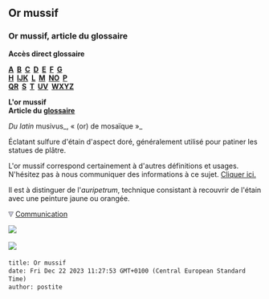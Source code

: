 ## Or mussif
### Or mussif, article du glossaire
 **Accès direct glossaire**

**[A](a.html)  [B](b.html)  [C](c.html)  [D](d.html)  [E](e.html)  [F](f.html)  [G](g.html)  
[H](h.html)  [IJK](ijk.html)  [L](l.html)  [M](m.html)  [NO](no.html)  [P](p.html)  
[QR](qr.html)  [S](s.html)  [T](t.html)  [UV](uv.html)  [WXYZ](wxyz.html)**

**L'or mussif  
Article du [glossaire](glossaire.html)**

_Du latin_ musivus_, « (or) de mosaïque »_

Éclatant sulfure d'étain d'aspect doré, généralement utilisé pour patiner les statues de plâtre.

L'or mussif correspond certainement à d'autres définitions et usages. N'hésitez pas à nous communiquer des informations à ce sujet. [Cliquer ici.](ecrire.html)

Il est à distinguer de l'_auripetrum_, technique consistant à recouvrir de l'étain avec une peinture jaune ou orangée.



![](images/flechebas.gif) [Communication](http://www.artrealite.com/annonceurs.htm) 

[![](https://cbonvin.fr/sites/regie.artrealite.com/visuels/campagne1.png)](index-2.html#20131014)

![](https://cbonvin.fr/sites/regie.artrealite.com/visuels/campagne2.png)
```
title: Or mussif
date: Fri Dec 22 2023 11:27:53 GMT+0100 (Central European Standard Time)
author: postite
```
